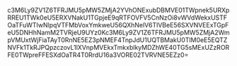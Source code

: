 c3M6Ly9ZV1Z6TFRJMU5pMW5ZMjA2YVhONExubDBMVE01TWpnek5URXpRREU1TWk0eU5ERXVNakU1TGpjeE9qRTFOVFV5CnNzOi8vWVdWekxUSTFOaTFuWTIwNlpqVTFMbVoxYmkweU56QXhNelV6TlVBeE56SXVNVEExTGpFeU5DNHhNamM2TVRjeU9UYz0Kc3M6Ly9ZV1Z6TFRJMU5pMW5ZMjA2WmpVMUxtWjFiaTAyT0RnNE5EZ3pNMEF4TnpJdU1UQTBMakU0TlM0eE5EQTZNVFk1TkRJPQpzczovL1lXVnpMVEkxTmkxblkyMDZhWE40TG5sMExUZzRORFE0TWpreFFESXdOaTR4T0RrdU16a3VORE02TVRVNE5EZz0=